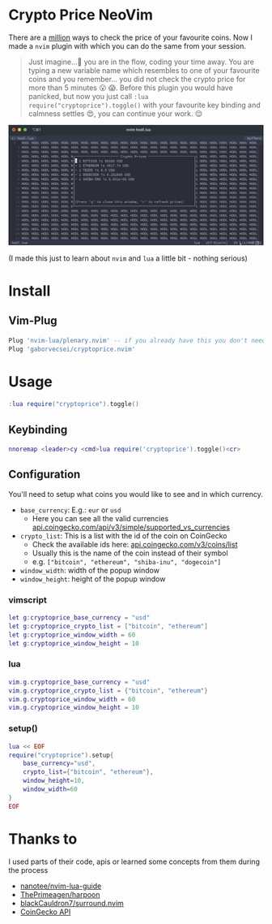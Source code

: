 # Crypto Price NeoVim

There are a [million](https://upload.wikimedia.org/wikipedia/en/1/16/Drevil_million_dollars.jpg) ways to check the price of your favourite coins. Now I made a `nvim` plugin with which you can do the
same from your session.

> Just imagine...:thinking: you are in the flow, coding your time away. You are typing a new variable name
which resembles to one of your favourite coins and you remember... you did not check the crypto price for more than 
5 minutes :open_mouth: :scream:. Before this plugin you would have panicked, but now you just call `:lua require("cryptoprice").toggle()`
with your favourite key binding and calmness settles :heart_eyes:, you can continue your work. :relieved:

![CryptoPrice](art/cryptoprice.png)

(I made this just to learn about `nvim` and `lua` a little bit - nothing serious)

# Install

## Vim-Plug

```lua
Plug 'nvim-lua/plenary.nvim' -- if you already have this you don't need to include it
Plug 'gaborvecsei/cryptoprice.nvim'
```

# Usage

```lua
:lua require("cryptoprice").toggle()
```

## Keybinding

```lua
nnoremap <leader>cy <cmd>lua require('cryptoprice').toggle()<cr>
```

## Configuration

You'll need to setup what coins you would like to see and in which currency.

- `base_currency`: E.g.: `eur` or `usd`
    - Here you can see all the valid currencies [api.coingecko.com/api/v3/simple/supported_vs_currencies](https://api.coingecko.com/api/v3/simple/supported_vs_currencies)
- `crypto_list`: This is a list with the id of the coin on CoinGecko
    - Check the available ids here: [api.coingecko.com/v3/coins/list](https://api.coingecko.com/api/v3/coins/list)
    - Usually this is the name of the coin instead of their symbol
    - e.g. `["bitcoin", "ethereum", "shiba-inu", "dogecoin"]`
- `window_width`: width of the popup window
- `window_height`: height of the popup window

### vimscript

```lua
let g:cryptoprice_base_currency = "usd"
let g:cryptoprice_crypto_list = ["bitcoin", "ethereum"]
let g:cryptoprice_window_width = 60
let g:cryptoprice_window_height = 10
```

### lua

```lua
vim.g.cryptoprice_base_currency = "usd"
vim.g.cryptoprice_crypto_list = {"bitcoin", "ethereum"} 
vim.g.cryptoprice_window_width = 60
vim.g.cryptoprice_window_height = 10
```

### setup()

```lua
lua << EOF
require("cryptoprice").setup{
    base_currency="usd",
    crypto_list={"bitcoin", "ethereum"},
    window_height=10,
    window_width=60
}
EOF
```

# Thanks to

I used parts of their code, apis or learned some concepts from them during the process

- [nanotee/nvim-lua-guide](https://github.com/nanotee/nvim-lua-guide)
- [ThePrimeagen/harpoon](https://github.com/ThePrimeagen/harpoon)
- [blackCauldron7/surround.nvim](https://github.com/blackCauldron7/surround.nvim)
- [CoinGecko API](https://www.coingecko.com/en/api)

